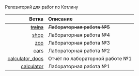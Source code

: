 Репозиторий для работ по Котлину

|                                                                          Ветка | Описание                        |
| ------------------------------------------------------------------------------:|:------------------------------- |
|               ~~[trains](https://github.com/hantagu/kt-learning/tree/trains)~~ | ~~Лабораторная работа №5~~      |
|                       [shop](https://github.com/hantagu/kt-learning/tree/shop) | Лабораторная работа №4          |
|                         [zoo](https://github.com/hantagu/kt-learning/tree/zoo) | Лабораторная работа №3          |
|                       [cars](https://github.com/hantagu/kt-learning/tree/cars) | Лабораторная работа №2          |
| [calculator_docs](https://github.com/hantagu/kt-learning/tree/calculator_docs) | Отчёт по лабораторной работе №1 |
|           [calculator](https://github.com/hantagu/kt-learning/tree/calculator) | Лабораторная работа №1          |
